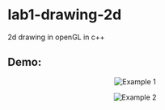 # lab1-drawing-2d
2d drawing in openGL in c++

## Demo:
<p align="center">
  <img src="https://thumbs.gfycat.com/RemarkableLikelyAlbertosaurus-size_restricted.gif" alt="Example 1"/>
</p>
<p align="center">
  <img src="https://thumbs.gfycat.com/EnchantingUniformFlyingfish-size_restricted.gif" alt="Example 2"/>
</p>
